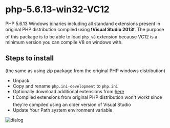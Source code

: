 # php-5.6.13-win32-VC12
PHP 5.6.13 Windows binaries including all standand extensions present in original PHP distribution compiled using :exclamation:**Visual Studio 2013**:exclamation:.
The purpose of this package is to be able to load `php_v8` extension because VC12 is a minimum version you can compile V8 on windows with.

## Steps to install
(the same as using zip package from the original PHP windows distribution)
* Unpack
* Copy and rename `php.ini-development` to `php.ini`
* Optionally download additional extensions from [here](https://github.com/maryo/php-5.6-extensions-win32-VC12)
* :exclamation: Compiled extensions from original PHP distribution won't work:exclamation: since they're compiled using an older version of Visual Studio
* Update Your Path system environment variable

![dialog](http://static.xpertdeveloper.com/uploads/2011/09/environment_variable_2.jpg)
